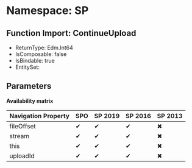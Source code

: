 # Namespace: SP

## Function Import: ContinueUpload

- ReturnType: Edm.Int64
- IsComposable: false
- IsBindable: true
- EntitySet: 

## Parameters

**Availability matrix**

Navigation Property | SPO | SP 2019 | SP 2016 | SP 2013
----------|-----|---------|---------|--------
fileOffset | ✔ | ✔ | ✔ | ✖
stream | ✔ | ✔ | ✔ | ✖
this | ✔ | ✔ | ✔ | ✖
uploadId | ✔ | ✔ | ✔ | ✖
